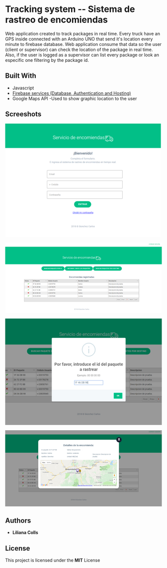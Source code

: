 # Tracking system -- Sistema de rastreo de encomiendas 

Web application created to track packages in real time.
Every truck have an GPS inside connected with an Arduino UNO that send it's location every minute to firebase database. Web application consume that data so the user (client or supervisor) can check the location of the package in real time.
Also, if the user is logged as a supervisor can list every package or look an especific one filtering by the package id.

## Built With
 - Javascript
 - [Firebase services (Database, Authentication and Hosting)](https://firebase.google.com/)
 - Google Maps API -Used to show graphic location to the user

## Screeshots 

![login](https://github.com/lilicolls/rastreoPaquetes/blob/master/docs/images/login.jpg)

![principal-page](https://github.com/lilicolls/rastreoPaquetes/blob/master/docs/images/principal.jpg)

![filterById](https://github.com/lilicolls/rastreoPaquetes/blob/master/docs/images/filter.jpg)

![Description](https://github.com/lilicolls/rastreoPaquetes/blob/master/docs/images/detail2.jpg)

## Authors
- **Liliana Colls**

## License
This project is licensed under the **MIT** License